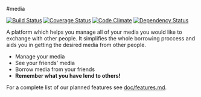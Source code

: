 #media

[![Build Status](https://travis-ci.org/thomaseger/media.png?branch=master)](https://travis-ci.org/thomaseger/media) [![Coverage Status](https://coveralls.io/repos/thomaseger/media/badge.png)](https://coveralls.io/r/thomaseger/media) [![Code Climate](https://codeclimate.com/github/thomaseger/media.png)](https://codeclimate.com/github/thomaseger/media) [![Dependency Status](https://gemnasium.com/thomaseger/media.png)](https://gemnasium.com/thomaseger/media)

A platform which helps you manage all of your media you would like to exchange with other people. It simplifies the whole borrowing proccess and aids you in getting the desired media from other people.

* Manage your media
* See your friends' media
* Borrow media from your friends
* __Remember what you have lend to others!__

For a complete list of our planned features see [doc/features.md](doc/features.md).
